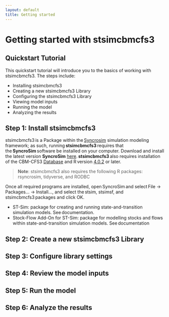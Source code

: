 ```yaml
---
layout: default
title: Getting started
---
```


# Getting started with **stsimcbmcfs3**

## Quickstart Tutorial

This quickstart tutorial will introduce you to the basics of working with stsimcbmcfs3. The steps include:
<br>
* Installing stsimcbmcfs3
* Creating a new stsimcbmcfs3 Library
* Configuring the stsimcbmcfs3 Library
* Viewing model inputs
* Running the model
* Analyzing the results

## **Step 1: Install stsimcbmcfs3**
stsimcbmcfs3 is a Package within the <a href="https://syncrosim.com/download/" target="_blank">Syncrosim</a> simulation modeling framework; as such, running **stsimcbmcfs3** requires that the **SyncroSim** software be installed on your computer. Download and install the latest version **SyncroSim** <a href="https://syncrosim.com/download/" target="_blank">here</a>. **stsimcbmcfs3** also requires installation of the CBM-CFS3 <a href="https://www.nrcan.gc.ca/climate-change/impacts-adaptations/impacts-forests/carbon-accounting/carbon-budget-model/13107?utm_campaign=DFATD&utm_medium=twitter&utm_source=tweet44" target="_blank">Database</a> and R version <a href="https://www.r-project.org/" target="_blank">4.0.2</a> or later.
> **Note**: stsimcbmcfs3 also requires the following R packages:  rsyncrosim, tidyverse, and RODBC

Once all required programs are installed, open SyncroSim and select File -> Packages... -> Install..., and select the stsim, stsimsf, and stsimcbmcfs3 packages and click OK.
* ST-Sim: package for creating and running state-and-transition simulation models. See documentation.  
* Stock-Flow Add-On for ST-Sim: package for modelling stocks and flows within state-and-transition simulation models. See documentation

## **Step 2: Create a new stsimcbmcfs3 Library**

## **Step 3: Configure library settings**

## **Step 4: Review the model inputs**

## **Step 5: Run the model**

## **Step 6: Analyze the results**
